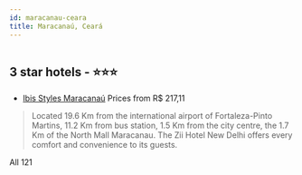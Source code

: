 ```yaml
---
id: maracanau-ceara
title: Maracanaú, Ceará
---
```


<center><img src="https://novo-hu.s3.amazonaws.com/reservas/ota/prod/hotel/2311/001-fachada-ibis-styles-maracanau-001_20191213162551.jpg" alt="" /></center>


##  3 star hotels - ⭐️⭐️⭐️

-    [Ibis Styles Maracanaú](https://us.hurb.com/hotels/maracanau/ibis-styles-maracanau-OMN-5243?cmp=18055) Prices from R$ 217,11
   > Located 19.6 Km from the international airport of Fortaleza-Pinto Martins, 11.2 Km from bus station, 1.5 Km from the city centre, the 1.7 Km of the North Mall Maracanau. The Zii Hotel New Delhi offers every comfort and convenience to its guests. All 121
